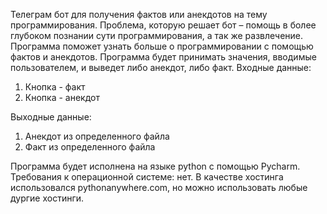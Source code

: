 Телеграм бот для получения фактов или анекдотов на тему программирования. Проблема, которую решает бот – помощь в более глубоком познании сути программирования, а так же развлечение. Программа поможет узнать больше о программировании с помощью фактов и анекдотов. Программа будет принимать значения, вводимые пользователем, и выведет либо анекдот, либо факт. 
Входные данные:
 1. Кнопка - факт
 2. Кнопка - анекдот 

Выходные данные:
 1. Анекдот из определенного файла
 2. Факт из определенного файла

Программа будет исполнена на языке python с помощью Pycharm.
Требования к операционной системе: нет.
В качестве хостинга использовался pythonanywhere.com, но можно использовать любые дургие хостинги.
